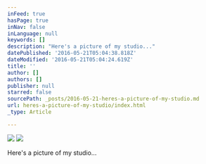 ```yaml
---
inFeed: true
hasPage: true
inNav: false
inLanguage: null
keywords: []
description: "Here's a picture of my studio..."
datePublished: '2016-05-21T05:04:38.818Z'
dateModified: '2016-05-21T05:04:24.619Z'
title: ''
author: []
authors: []
publisher: null
starred: false
sourcePath: _posts/2016-05-21-heres-a-picture-of-my-studio.md
url: heres-a-picture-of-my-studio/index.html
_type: Article

---
```

![](https://the-grid-user-content.s3-us-west-2.amazonaws.com/d67da1af-1ec4-42fa-b5ee-ff71981892bb.png)
![](https://the-grid-user-content.s3-us-west-2.amazonaws.com/d9a0b86a-b10c-4d47-8a5f-f228e7596779.png)

Here's a picture of my studio...